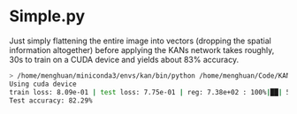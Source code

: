 # Simple.py

Just simply flattening the entire image into vectors (dropping the spatial information altogether) before applying the KANs network takes roughly, 30s to train on a CUDA device and yields about 83% accuracy.

```bash
> /home/menghuan/miniconda3/envs/kan/bin/python /home/menghuan/Code/KAN/Test3_a.py
Using cuda device
train loss: 8.09e-01 | test loss: 7.75e-01 | reg: 7.38e+02 : 100%|██| 50/50 [00:38<00:00,  1.28it/s]
Test accuracy: 82.29%
```
